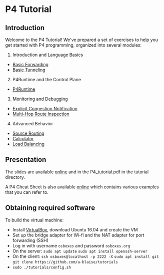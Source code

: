 # P4 Tutorial

## Introduction

Welcome to the P4 Tutorial! We've prepared a set of exercises to help
you get started with P4 programming, organized into several modules:

1. Introduction and Language Basics
* [Basic Forwarding](./exercises/basic)
* [Basic Tunneling](./exercises/basic_tunnel)

2. P4Runtime and the Control Plane
* [P4Runtime](./exercises/p4runtime)

3. Monitoring and Debugging
* [Explicit Congestion Notification](./exercises/ecn)
* [Multi-Hop Route Inspection](./exercises/mri)

4. Advanced Behavior
* [Source Routing](./exercises/source_routing)
* [Calculator](./exercises/calc)
* [Load Balancing](./exercises/load_balance)

## Presentation 

The slides are available [online](http://bit.ly/p4d2-2018-spring) and
in the P4_tutorial.pdf in the tutorial directory.

A P4 Cheat Sheet is also available [online](https://drive.google.com/file/d/1Z8woKyElFAOP6bMd8tRa_Q4SA1cd_Uva/view?usp=sharing)
which contains various examples that you can refer to.
        
## Obtaining required software

To build the virtual machine:
- Install [VirtualBox](https://virtualbox.org), download Ubuntu 16.04 and create the VM
- Set up the bridge adapter for Wi-fi and the NAT adapter for port forwarding (SSH)
- Log in with username `osboxes` and password `osboxes.org`
- On the server: `sudo apt update`
`sudo apt install openssh-server`
- On the client: `ssh osboxes@localhost -p 2222 -X`
`sudo apt install git`
`git clone https://github.com/a-blaise/tutorials`
- `sudo ./tutorials/config.sh`
